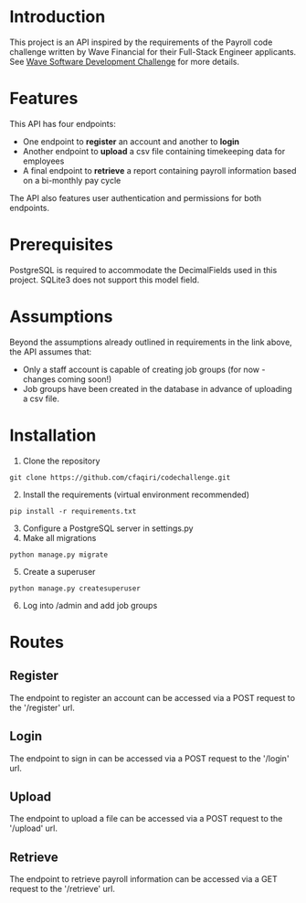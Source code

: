 # Introduction
This project is an API inspired by the requirements of the Payroll code challenge written by Wave Financial for their Full-Stack Engineer applicants. See [Wave Software Development Challenge](https://github.com/wvchallenges/se-challenge-payroll) for more details. 

# Features
This API has four endpoints:
- One endpoint to **register** an account and another to **login**
- Another endpoint to **upload** a csv file containing timekeeping data for employees
- A final endpoint to **retrieve** a report containing payroll information based on a bi-monthly pay cycle

The API also features user authentication and permissions for both endpoints. 

# Prerequisites
PostgreSQL is required to accommodate the DecimalFields used in this project. SQLite3 does not support this model field. 

# Assumptions
Beyond the assumptions already outlined in requirements in the link above, the API assumes that:
- Only a staff account is capable of creating job groups (for now - changes coming soon!)
- Job groups have been created in the database in advance of uploading a csv file. 

# Installation
1. Clone the repository
```
git clone https://github.com/cfaqiri/codechallenge.git
```
2. Install the requirements (virtual environment recommended)
```
pip install -r requirements.txt
```
3. Configure a PostgreSQL server in settings.py
4. Make all migrations
```
python manage.py migrate
```
5. Create a superuser
```
python manage.py createsuperuser
```
6. Log into /admin and add job groups

# Routes
## Register
The endpoint to register an account can be accessed via a POST request to the '/register' url.
## Login
The endpoint to sign in can be accessed via a POST request to the '/login' url.
## Upload 
The endpoint to upload a file can be accessed via a POST request to the '/upload' url.
## Retrieve
The endpoint to retrieve payroll information can be accessed via a GET request to the '/retrieve' url.



